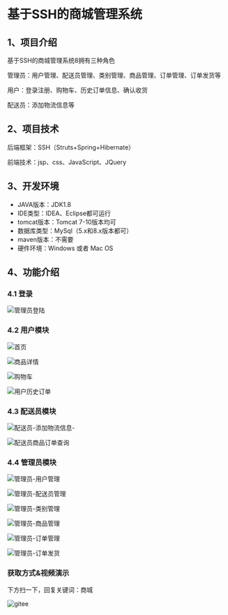 # 基于SSH的商城管理系统



## 1、项目介绍

基于SSH的商城管理系统8拥有三种角色

管理员：用户管理、配送员管理、类别管理、商品管理、订单管理、订单发货等

用户：登录注册、购物车、历史订单信息、确认收货

配送员：添加物流信息等


## 2、项目技术

后端框架：SSH（Struts+Spring+Hibernate）

前端技术：jsp、css、JavaScript、JQuery

## 3、开发环境

- JAVA版本：JDK1.8
- IDE类型：IDEA、Eclipse都可运行
- tomcat版本：Tomcat 7-10版本均可
- 数据库类型：MySql（5.x和8.x版本都可） 
- maven版本：不需要
- 硬件环境：Windows 或者 Mac OS


## 4、功能介绍

### 4.1 登录

![管理员登陆](https://project-images-1256969109.cos.ap-chongqing.myqcloud.com/Typora-Images/202208141742775.jpg)

### 4.2 用户模块

![首页](https://project-images-1256969109.cos.ap-chongqing.myqcloud.com/Typora-Images/202208141742632.jpg)

![商品详情](https://project-images-1256969109.cos.ap-chongqing.myqcloud.com/Typora-Images/202208141742259.jpg)

![购物车](https://project-images-1256969109.cos.ap-chongqing.myqcloud.com/Typora-Images/202208141742236.jpg)

![用户历史订单](https://project-images-1256969109.cos.ap-chongqing.myqcloud.com/Typora-Images/202208141742456.jpg)

### 4.3 配送员模块

![配送员-添加物流信息-](https://project-images-1256969109.cos.ap-chongqing.myqcloud.com/Typora-Images/202208141742215.jpg)

![配送员商品订单查询](https://project-images-1256969109.cos.ap-chongqing.myqcloud.com/Typora-Images/202208141742905.jpg)

### 4.4 管理员模块

![管理员-用户管理](https://project-images-1256969109.cos.ap-chongqing.myqcloud.com/Typora-Images/202208141742484.jpg)

![管理员-配送员管理](https://project-images-1256969109.cos.ap-chongqing.myqcloud.com/Typora-Images/202208141742791.jpg)

![管理员-类别管理](https://project-images-1256969109.cos.ap-chongqing.myqcloud.com/Typora-Images/202208141742200.jpg)

![管理员-商品管理](https://project-images-1256969109.cos.ap-chongqing.myqcloud.com/Typora-Images/202208141742653.jpg)

![管理员-订单管理](https://project-images-1256969109.cos.ap-chongqing.myqcloud.com/Typora-Images/202208141742562.jpg)

![管理员-订单发货](https://project-images-1256969109.cos.ap-chongqing.myqcloud.com/Typora-Images/202208141742531.jpg)

### 获取方式&视频演示

下方扫一下，回复关键词：商城

![gitee](https://project-images-1256969109.cos.ap-chongqing.myqcloud.com/Typora-Images/202309291447341.png)
